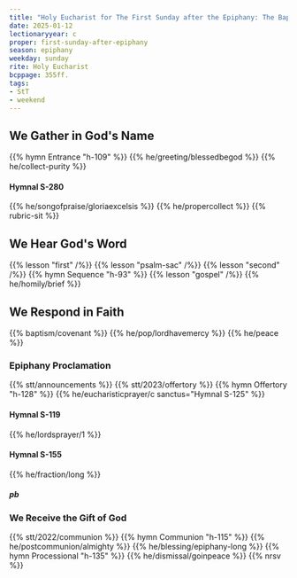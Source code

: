 ```yaml
---
title: "Holy Eucharist for The First Sunday after the Epiphany: The Baptism of Our Lord"
date: 2025-01-12
lectionaryyear: c
proper: first-sunday-after-epiphany
season: epiphany
weekday: sunday
rite: Holy Eucharist
bcppage: 355ff.
tags:
- StT
- weekend
---
```

## We Gather in God's Name
{{% hymn Entrance "h-109" %}}
{{% he/greeting/blessedbegod %}}
{{% he/collect-purity %}}
#### Hymnal S-280
{{% he/songofpraise/gloriaexcelsis %}}
{{% he/propercollect %}}
{{% rubric-sit %}}
## We Hear God's Word
{{% lesson "first" /%}}
{{% lesson "psalm-sac" /%}}
{{% lesson "second" /%}}
{{% hymn Sequence "h-93" %}}
{{% lesson "gospel" /%}}
{{% he/homily/brief %}}
## We Respond in Faith
{{% baptism/covenant %}}
{{% he/pop/lordhavemercy %}}
{{% he/peace %}}
### Epiphany Proclamation
{{% stt/announcements %}}
{{% stt/2023/offertory %}}
{{% hymn Offertory "h-128" %}}
{{% he/eucharisticprayer/c sanctus="Hymnal S-125" %}}
#### Hymnal S-119
{{% he/lordsprayer/1 %}}
#### Hymnal S-155
{{% he/fraction/long %}}
##### pb
### We Receive the Gift of God
{{% stt/2022/communion %}}
{{% hymn Communion "h-115" %}}
{{% he/postcommunion/almighty %}}
{{% he/blessing/epiphany-long %}}
{{% hymn Processional "h-135" %}}
{{% he/dismissal/goinpeace %}}
{{% nrsv %}}

